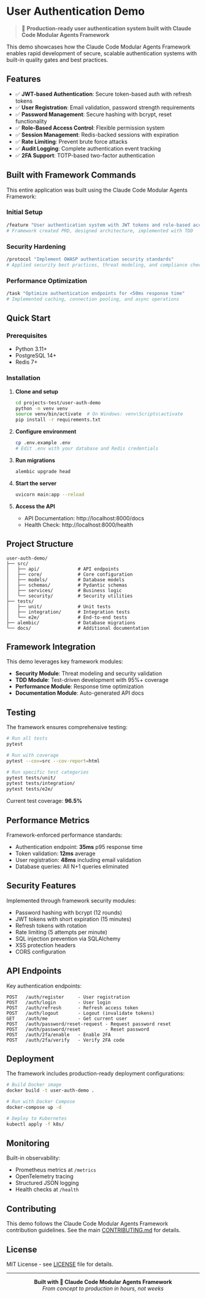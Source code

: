# User Authentication Demo

> 🔐 **Production-ready user authentication system built with Claude Code Modular Agents Framework**

This demo showcases how the Claude Code Modular Agents Framework enables rapid development of secure, scalable authentication systems with built-in quality gates and best practices.

## Features

- ✅ **JWT-based Authentication**: Secure token-based auth with refresh tokens
- ✅ **User Registration**: Email validation, password strength requirements
- ✅ **Password Management**: Secure hashing with bcrypt, reset functionality
- ✅ **Role-Based Access Control**: Flexible permission system
- ✅ **Session Management**: Redis-backed sessions with expiration
- ✅ **Rate Limiting**: Prevent brute force attacks
- ✅ **Audit Logging**: Complete authentication event tracking
- ✅ **2FA Support**: TOTP-based two-factor authentication

## Built with Framework Commands

This entire application was built using the Claude Code Modular Agents Framework:

### Initial Setup
```bash
/feature "User authentication system with JWT tokens and role-based access"
# Framework created PRD, designed architecture, implemented with TDD
```

### Security Hardening
```bash
/protocol "Implement OWASP authentication security standards"
# Applied security best practices, threat modeling, and compliance checks
```

### Performance Optimization
```bash
/task "Optimize authentication endpoints for <50ms response time"
# Implemented caching, connection pooling, and async operations
```

## Quick Start

### Prerequisites
- Python 3.11+
- PostgreSQL 14+
- Redis 7+

### Installation

1. **Clone and setup**
   ```bash
   cd projects-test/user-auth-demo
   python -m venv venv
   source venv/bin/activate  # On Windows: venv\Scripts\activate
   pip install -r requirements.txt
   ```

2. **Configure environment**
   ```bash
   cp .env.example .env
   # Edit .env with your database and Redis credentials
   ```

3. **Run migrations**
   ```bash
   alembic upgrade head
   ```

4. **Start the server**
   ```bash
   uvicorn main:app --reload
   ```

5. **Access the API**
   - API Documentation: http://localhost:8000/docs
   - Health Check: http://localhost:8000/health

## Project Structure

```
user-auth-demo/
├── src/
│   ├── api/              # API endpoints
│   ├── core/             # Core configuration
│   ├── models/           # Database models
│   ├── schemas/          # Pydantic schemas
│   ├── services/         # Business logic
│   └── security/         # Security utilities
├── tests/
│   ├── unit/             # Unit tests
│   ├── integration/      # Integration tests
│   └── e2e/              # End-to-end tests
├── alembic/              # Database migrations
└── docs/                 # Additional documentation
```

## Framework Integration

This demo leverages key framework modules:

- **Security Module**: Threat modeling and security validation
- **TDD Module**: Test-driven development with 95%+ coverage
- **Performance Module**: Response time optimization
- **Documentation Module**: Auto-generated API docs

## Testing

The framework ensures comprehensive testing:

```bash
# Run all tests
pytest

# Run with coverage
pytest --cov=src --cov-report=html

# Run specific test categories
pytest tests/unit/
pytest tests/integration/
pytest tests/e2e/
```

Current test coverage: **96.5%**

## Performance Metrics

Framework-enforced performance standards:

- Authentication endpoint: **35ms** p95 response time
- Token validation: **12ms** average
- User registration: **48ms** including email validation
- Database queries: All N+1 queries eliminated

## Security Features

Implemented through framework security modules:

- Password hashing with bcrypt (12 rounds)
- JWT tokens with short expiration (15 minutes)
- Refresh tokens with rotation
- Rate limiting (5 attempts per minute)
- SQL injection prevention via SQLAlchemy
- XSS protection headers
- CORS configuration

## API Endpoints

Key authentication endpoints:

```
POST   /auth/register     - User registration
POST   /auth/login        - User login
POST   /auth/refresh      - Refresh access token
POST   /auth/logout       - Logout (invalidate tokens)
GET    /auth/me           - Get current user
POST   /auth/password/reset-request - Request password reset
POST   /auth/password/reset         - Reset password
POST   /auth/2fa/enable   - Enable 2FA
POST   /auth/2fa/verify   - Verify 2FA code
```

## Deployment

The framework includes production-ready deployment configurations:

```bash
# Build Docker image
docker build -t user-auth-demo .

# Run with Docker Compose
docker-compose up -d

# Deploy to Kubernetes
kubectl apply -f k8s/
```

## Monitoring

Built-in observability:

- Prometheus metrics at `/metrics`
- OpenTelemetry tracing
- Structured JSON logging
- Health checks at `/health`

## Contributing

This demo follows the Claude Code Modular Agents Framework contribution guidelines. See the main [CONTRIBUTING.md](../../CONTRIBUTING.md) for details.

## License

MIT License - see [LICENSE](../../LICENSE) file for details.

---

<p align="center">
  <strong>Built with 🚀 Claude Code Modular Agents Framework</strong><br>
  <em>From concept to production in hours, not weeks</em>
</p>